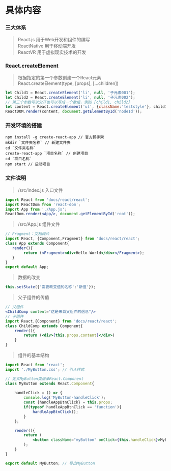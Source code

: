 # 具体内容

### 三大体系
> React.js 用于Web开发和组件的编写 <br>
  ReactNative 用于移动端开发 <br>
  ReactVR 用于虚拟现实技术的开发 <br>

### React.createElement
> 根据指定的第一个参数创建一个React元素 <br>
  React.createElement(type, [props], [...children])
```js
let Child1 = React.createElement('li', null, '子元素001');
let Child2 = React.createElement('li', null, '子元素002');
// 第三个参数可以分开也可以写成一个数组，例如 [child1, child2]
let content = React.createElement('ul', {className:'teststyle'}, child1, child2);
ReactDOM.render(content, document.getElementById('nodeId'));
```

### 开发环境的搭建
```text
npm install -g create-react-app // 官方脚手架
mkdir `文件夹名称` // 新建文件夹
cd `文件夹名称`
create-react-app `项目名称` // 创建项目
cd `项目名称`
npm start // 启动项目
```
### 文件说明
> /src/index.js 入口文件
```jsx harmony
import React from 'docs/react/react';
import ReactDom from 'react-dom';
import App from './App.js';
ReactDom.render(<App/>, document.getElementById('root'));
```
> /src/App.js 组件文件
```jsx harmony
// Fragment：文档碎片
import React, {Component,Fragment} from 'docs/react/react';
class App extends Component{
   render(){
   	    return (<Fragment><div>Hello World</div></Fragment>);
   }
}
export default App;
```
> 数据的改变
```jsx harmony
this.setState({'需要改变值的名称':'新值'});
```
> 父子组件的传值
```jsx harmony
// 父组件
<ChildComp content="这是来自父组件的信息"/>
// 子组件 
import React,{Component} from 'docs/react/react';
class ChildComp extends Component{
    render(){
        return (<div>{this.props.content}</div>)
    }
}
```
> 组件的基本结构
```jsx harmony
import React from 'react';
import './MyButton.css'; // 引入样式

// 定义MyButton类继承React.Component
class MyButton extends React.Component{
	
    handleClick = () => {
        console.log('MyButton-handleClick');
        const {handleAppBtnClick} = this.props;
        if(typeof handleAppBtnClick == 'function'){
            handleAppBtnClick();
        }
    };

    render(){
        return (
            <button className="myButton" onClick={this.handleClick}>MyButton</button>
        );
    }
}

export default MyButton; // 导出MyButton
```